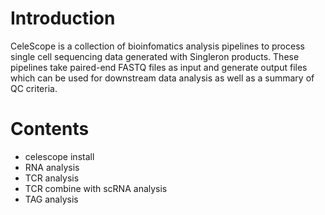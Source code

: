 # Introduction
CeleScope is a collection of bioinfomatics analysis pipelines to process single cell sequencing data generated with Singleron products. These pipelines take paired-end FASTQ files as input and generate output files which can be used for downstream data analysis as well as a summary of QC criteria.

# Contents
- celescope install
- RNA analysis
- TCR analysis
- TCR combine with scRNA analysis
- TAG analysis
